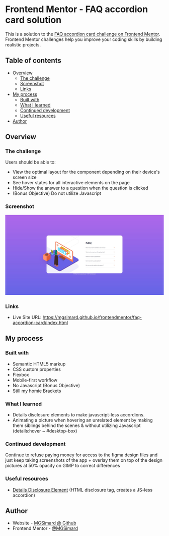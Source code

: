 # Frontend Mentor - FAQ accordion card solution

This is a solution to the [FAQ accordion card challenge on Frontend Mentor](https://www.frontendmentor.io/challenges/faq-accordion-card-XlyjD0Oam). Frontend Mentor challenges help you improve your coding skills by building realistic projects. 

## Table of contents

- [Overview](#overview)
  - [The challenge](#the-challenge)
  - [Screenshot](#screenshot)
  - [Links](#links)
- [My process](#my-process)
  - [Built with](#built-with)
  - [What I learned](#what-i-learned)
  - [Continued development](#continued-development)
  - [Useful resources](#useful-resources)
- [Author](#author)

## Overview

### The challenge

Users should be able to:

- View the optimal layout for the component depending on their device's screen size
- See hover states for all interactive elements on the page
- Hide/Show the answer to a question when the question is clicked
- (Bonus Objective) Do not utilize Javascript

### Screenshot

![](./screenshot.jpg)

### Links

- Live Site URL: https://mgsimard.github.io/frontendmentor/faq-accordion-card/index.html

## My process

### Built with

- Semantic HTML5 markup
- CSS custom properties
- Flexbox
- Mobile-first workflow
- No Javascript (Bonus Objective)
- Still my homie Brackets

### What I learned

- Details disclosure elements to make javascript-less accordions.
- Animating a picture when hovering an unrelated element by making them siblings behind the scenes & without utilizing Javascript (details:hover ~ #desktop-box)

### Continued development

Continue to refuse paying money for access to the figma design files and just keep taking screenshots of the app + overlay them on top of the design pictures at 50% opacity on GIMP to correct differences

### Useful resources

- [Details Disclosure Element](https://developer.mozilla.org/en-US/docs/Web/HTML/Element/details)
(HTML disclosure tag, creates a JS-less accordion)

## Author

- Website - [MGSimard @ Github](https://mgsimard.github.io/)
- Frontend Mentor - [@MGSimard](https://www.frontendmentor.io/profile/MGSimard)